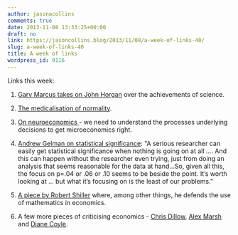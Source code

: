 ```yaml
---
author: jasonacollins
comments: true
date: 2013-11-08 13:33:25+00:00
draft: no
link: https://jasoncollins.blog/2013/11/08/a-week-of-links-40/
slug: a-week-of-links-40
title: A week of links
wordpress_id: 9116
---
```


Links this week:



	
  1. [Gary Marcus takes on John Horgan](http://www.newyorker.com/online/blogs/elements/2013/11/science-and-its-skeptics.html) over the achievements of science.

	
  2. [The medicalisation of normality](http://www.bmj.com/content/347/bmj.f6119?ijkey=qkbKMkh2y9zqOov&keytype=ref).

	
  3. [On neuroeconomics ](http://www.psychologytoday.com/blog/brain-and-the-poetic-mind/201311/putting-the-neuro-economics)- we need to understand the processes underlying decisions to get microeconomics right.

	
  4. [Andrew Gelman on statistical significance](http://andrewgelman.com/2013/11/06/marginally-significant/): "A serious researcher can easily get statistical significance when nothing is going on at all .... And this can happen without the researcher even trying, just from doing an analysis that seems reasonable for the data at hand...So, given all this, the focus on p=.04 or .06 or .10 seems to be beside the point. It’s worth looking at ... but what it’s focusing on is the least of our problems."

	
  5. [A piece by Robert Shiller](http://www.theguardian.com/business/economics-blog/2013/nov/06/is-economics-a-science-robert-shiller) where, among other things, he defends the use of mathematics in economics.

	
  6. A few more pieces of criticising economics - [Chris Dillow](http://stumblingandmumbling.typepad.com/stumbling_and_mumbling/2013/10/economics-good-and-bad.html), [Alex Marsh](http://www.alexsarchives.org/on-signs-youre-reading-bad-criticism-of-economics/) and [Diane Coyle](http://www.enlightenmenteconomics.com/blog/index.php/2013/11/how-to-criticise-economics/).


